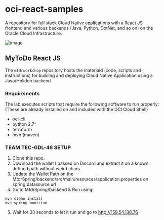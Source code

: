 # oci-react-samples
A repository for full stack Cloud Native applications with a React JS frontend and various backends (Java, Python, DotNet, and so on) on the Oracle Cloud Infrastructure.

![image](https://user-images.githubusercontent.com/7783295/116454396-cbfb7a00-a814-11eb-8196-ba2113858e8b.png)
  

## MyToDo React JS
The `mtdrworkshop` repository hosts the materiald (code, scripts and instructions) for building and deploying Cloud Native Application using a Java/Helidon backend


### Requirements
The lab executes scripts that require the following software to run properly: (These are already installed on and included with the OCI Cloud Shell)
* oci-cli
* python 2.7^
* terraform
* mvn (maven) 

### TEAM TEC-GDL-46 SETUP
1. Clone this repo.
2. Download the wallet I passed on Discord and extract it on a known defined path without weird chars.
3. Update the Wallet Path on the MtdrSpring/backend/src/main/resources/application.properties on spring.datasource.url
4. Go to MtdrSpring/backend & Run using:
```
mvn clean install
mvn spring-boot:run
```
5. Wait for 30 seconds to let it run and go to http://159.54.138.76

